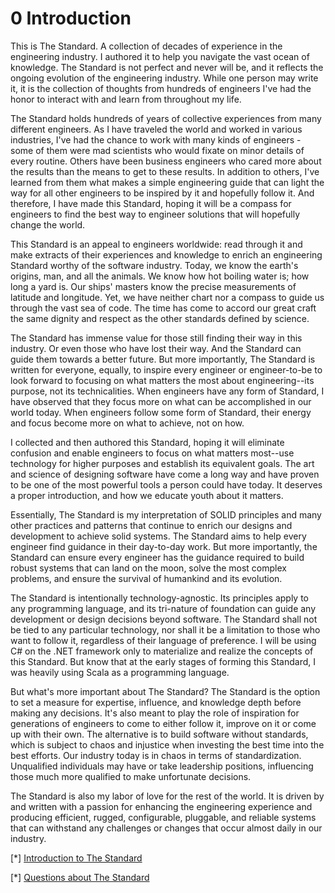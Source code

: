 # 0 Introduction

This is The Standard. A collection of decades of experience in the engineering industry. I authored it to help you navigate the vast ocean of knowledge. The Standard is not perfect and never will be, and it reflects the ongoing evolution of the engineering industry. While one person may write it, it is the collection of thoughts from hundreds of engineers I've had the honor to interact with and learn from throughout my life.

The Standard holds hundreds of years of collective experiences from many different engineers. As I have traveled the world and worked in various industries, I've had the chance to work with many kinds of engineers - some of them were mad scientists who would fixate on minor details of every routine. Others have been business engineers who cared more about the results than the means to get to these results. In addition to others, I've learned from them what makes a simple engineering guide that can light the way for all other engineers to be inspired by it and hopefully follow it. And therefore, I have made this Standard, hoping it will be a compass for engineers to find the best way to engineer solutions that will hopefully change the world.

This Standard is an appeal to engineers worldwide: read through it and make extracts of their experiences and knowledge to enrich an engineering Standard worthy of the software industry. Today, we know the earth's origins, man, and all the animals. We know how hot boiling water is; how long a yard is. Our ships' masters know the precise measurements of latitude and longitude. Yet, we have neither chart nor a compass to guide us through the vast sea of code. The time has come to accord our great craft the same dignity and respect as the other standards defined by science.

The Standard has immense value for those still finding their way in this industry. Or even those who have lost their way. And the Standard can guide them towards a better future. But more importantly, The Standard is written for everyone, equally, to inspire every engineer or engineer-to-be to look forward to focusing on what matters the most about engineering--its purpose, not its technicalities. When engineers have any form of Standard, I have observed that they focus more on what can be accomplished in our world today. When engineers follow some form of Standard, their energy and focus become more on what to achieve, not on how.

I collected and then authored this Standard, hoping it will eliminate confusion and enable engineers to focus on what matters most--use technology for higher purposes and establish its equivalent goals. The art and science of designing software have come a long way and have proven to be one of the most powerful tools a person could have today. It deserves a proper introduction, and how we educate youth about it matters.

Essentially, The Standard is my interpretation of SOLID principles and many other practices and patterns that continue to enrich our designs and development to achieve solid systems. The Standard aims to help every engineer find guidance in their day-to-day work. But more importantly, the Standard can ensure every engineer has the guidance required to build robust systems that can land on the moon, solve the most complex problems, and ensure the survival of humankind and its evolution.

The Standard is intentionally technology-agnostic. Its principles apply to any programming language, and its tri-nature of foundation can guide any development or design decisions beyond software. The Standard shall not be tied to any particular technology, nor shall it be a limitation to those who want to follow it, regardless of their language of preference. I will be using C# on the .NET framework only to materialize and realize the concepts of this Standard. But know that at the early stages of forming this Standard, I was heavily using Scala as a programming language.

But what's more important about The Standard? The Standard is the option to set a measure for expertise, influence, and knowledge depth before making any decisions. It's also meant to play the role of inspiration for generations of engineers to come to either follow it, improve on it or come up with their own. The alternative is to build software without standards, which is subject to chaos and injustice when investing the best time into the best efforts. Our industry today is in chaos in terms of standardization. Unqualified individuals may have or take leadership positions, influencing those much more qualified to make unfortunate decisions.

The Standard is also my labor of love for the rest of the world. It is driven by and written with a passion for enhancing the engineering experience and producing efficient, rugged, configurable, pluggable, and reliable systems that can withstand any challenges or changes that occur almost daily in our industry.

[*] [Introduction to The Standard](https://www.youtube.com/watch?v=8PveoymxCok)

[*] [Questions about The Standard](https://www.youtube.com/watch?v=Au7G_y4BkbY)
